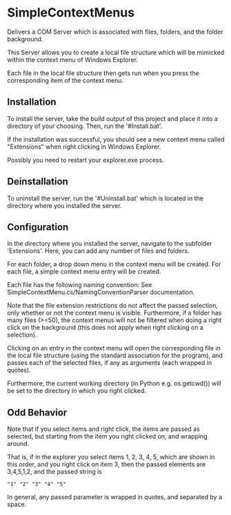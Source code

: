 ﻿# SimpleContextMenus
Delivers a COM Server which is associated with files, folders, and the folder background.

This Server allows you to create a local file structure which will be mimicked within the context menu of Windows Explorer.

Each file in the local file structure then gets run when you press the corresponding
item of the context menu.

## Installation
To install the server, take the build output of this project and
place it into a directory of your choosing. Then, run the '#Install.bat'.

If the installation was successful, you should see a 
new context menu called "Extensions" when right clicking in Windows Explorer.

Possibly you need to restart your explorer.exe process.

## Deinstallation
To uninstall the server, run the '#Uninstall.bat' which is located in
the directory where you installed the server.


## Configuration
In the directory where you installed the server, navigate to the subfolder 'Extensions'.
Here, you can add any number of files and folders.

For each folder, a drop down menu in the context menu will be created.
For each file, a simple context menu entry will be created.

Each file has the following naming convention:
See SimpleContextMenu.cs/NamingConventionParser documentation.

Note that the file extension restrictions do not affect the passed selection,
only whether or not the context menu is visible.
Furthermore, if a folder has many files (>=50), the context menus will
not be filtered when doing a right click on the background 
(this does not apply when right clicking on a selection).

Clicking on an entry in the context menu will open the 
corresponding file in the local file structure 
(using the standard association for the program), 
and passes each of the selected files, if any as arguments (each wrapped in quotes).

Furthermore, the current working directory (in Python e.g. os.getcwd()) 
will be set to the directory in which you right clicked.

## Odd Behavior
Note that if you select items and right click, the items are passed as selected, but starting 
from the item you right clicked on, and wrapping around.

That is, if in the explorer you select items 1, 2, 3, 4, 5, which are shown in this order,
and you right click on item 3, then the passed elements are 3,4,5,1,2,
and the passed string is

`"1" "2" "3" "4" "5" `

In general, any passed parameter is wrapped in quotes, and separated by a space.

